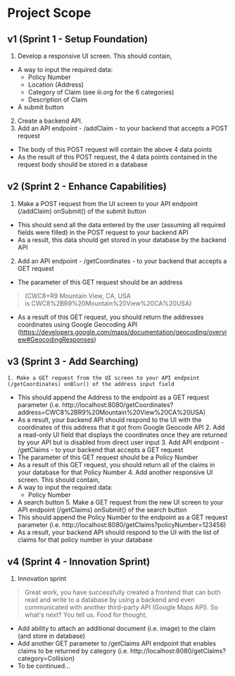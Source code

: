 # Project Scope
## v1 (Sprint 1 - Setup Foundation)
1. Develop a responsive UI screen. This should contain,
- A way to input the required data:
  - Policy Number
  - Location (Address)
  - Category of Claim (see iii.org for the 6 categories)
  - Description of Claim
- A submit button
2. Create a backend API.
3. Add an API endpoint - /addClaim - to your backend that accepts a POST request
- The body of this POST request will contain the above 4 data points
- As the result of this POST request, the 4 data points contained in the request body should be stored in a database

## v2 (Sprint 2 - Enhance Capabilities)
1. Make a POST request from the UI screen to your API endpoint (/addClaim) onSubmit() of the submit button
- This should send all the data entered by the user (assuming all required fields were filled) in the POST request to your backend API
- As a result, this data should get stored in your database by the backend API
2. Add an API endpoint - /getCoordinates - to your backend that accepts a GET request
- The parameter of this GET request should be an address  
>(CWC8+R9 Mountain View, CA, USA is CWC8%2BR9%20Mountain%20View%20CA%20USA)
- As a result of this GET request, you should return the addresses coordinates using Google Geocoding API (https://developers.google.com/maps/documentation/geocoding/overview#GeocodingResponses)

## v3 (Sprint 3 - Add Searching)
	1. Make a GET request from the UI screen to your API endpoint (/getCoordinates) onBlur() of the address input field
- This should append the Address to the endpoint as a GET request parameter (i.e. http://localhost:8080/getCoordinates?address=CWC8%2BR9%20Mountain%20View%20CA%20USA)
- As a result, your backend API should respond to the UI with the coordinates of this address that it got from Google Geocode API
	2. Add a read-only UI field that displays the coordinates once they are returned by your API but is disabled from direct user input
	3. Add API endpoint - /getClaims - to your backend that accepts a GET request
- The parameter of this GET request should be a Policy Number
- As a result of this GET request, you should return all of the claims in your database for that Policy Number
	4. Add another responsive UI screen. This should contain,
- A way to input the required data:
  - Policy Number
- A search button
	5. Make a GET request from the new UI screen to your API endpoint (/getClaims) onSubmit() of the search button
- This should append the Policy Number to the endpoint as a GET request parameter (i.e. http://localhost:8080/getClaims?policyNumber=123456)
- As a result, your backend API should respond to the UI with the list of claims for that policy number in your database

## v4 (Sprint 4 - Innovation Sprint)
1. Innovation sprint
> Great work, you have successfully created a frontend that can both read and write to a database by using a backend and even communicated with another third-party API (Google Maps API). So what's next? You tell us.
Food for thought,
- Add ability to attach an additional document (i.e. image) to the claim (and store in database)
- Add another GET parameter to /getClaims API endpoint that enables claims to be returned by category (i.e. http://localhost:8080/getClaims?category=Collision)
- To be continued…
